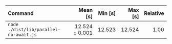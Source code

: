 | Command | Mean [s] | Min [s] | Max [s] | Relative |
|:---|---:|---:|---:|---:|
| `node ./dist/lib/parallel-no-await.js` | 12.524 ± 0.001 | 12.523 | 12.524 | 1.00 |
